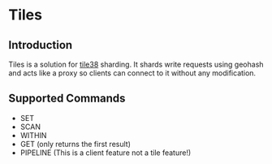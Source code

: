 # Tiles

## Introduction
Tiles is a solution for [tile38](https://github.com/tidwall/tile38) sharding.
It shards write requests using geohash and acts like a proxy so clients can connect to it without any modification.

## Supported Commands
- SET
- SCAN
- WITHIN
- GET (only returns the first result)
- PIPELINE (This is a client feature not a tile feature!)
